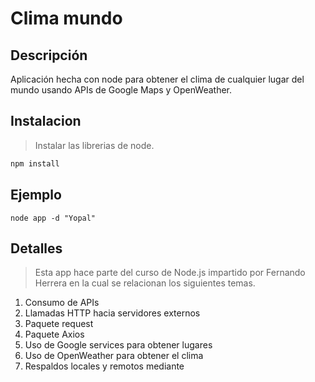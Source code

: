 # Clima mundo

## Descripción

Aplicación hecha con node para obtener el clima de cualquier lugar del mundo usando APIs de Google Maps y OpenWeather.

## Instalacion

>  Instalar las librerias de node.
```javascript
npm install
```

## Ejemplo

 `node app -d "Yopal"`

## Detalles

> Esta app hace parte del curso de Node.js impartido por Fernando Herrera en la cual se relacionan los siguientes temas.
1. Consumo de APIs
2. Llamadas HTTP hacia servidores externos
3. Paquete request
4. Paquete Axios
5. Uso de Google services para obtener lugares
6. Uso de OpenWeather para obtener el clima
7. Respaldos locales y remotos mediante
